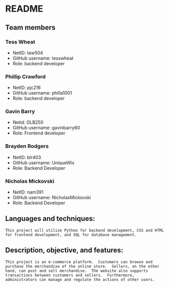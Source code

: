 # README

## Team members
### Tess Wheat
- NetID: taw504
- GitHub username: tesswheat
- Role: backend developer
### Phillip Crawford
- NetID: pjc216
- GitHub username: philla1001
- Role: backend developer
### Gavin Barry
- Netid: GLB250
- GitHub username: gavinbarry60
- Role: Frontend developer
### Brayden Rodgers
- NetID: blr403
- GitHub username: UniqueWix
- Role: Backend Developer
### Nicholas Mickovski
- NetID: nam391
- GitHub username: NicholasMickovski
- Role: Backend Developer

## Languages and techniques:
    This project will utilize Python for backend development, CSS and HTML for frontend development, and SQL for database management.
## Description, objective, and features:
    This project is an e-commerce platform.  Customers can browse and purchase the merchandise of the online store.  Sellers, on the other hand, can post and sell merchandise.  The website also supports transactions between customers and sellers.  Furthermore, administrators can manage and regulate the actions of other users.

